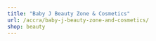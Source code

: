 ```yaml
---
title: "Baby J Beauty Zone & Cosmetics"
url: /accra/baby-j-beauty-zone-and-cosmetics/
shop: beauty
---
```

